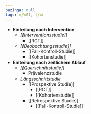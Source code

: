 ```yaml
---
bazinga: null
tags: m/m07, f/📊
---
```

- **Einteilung nach Intervention**
	- *[[Interventionsstudie]]*
		- [[RCT]]
	- *[[Beobachtungsstudie]]*
		- [[Fall-Kontroll-Studie]]
		- [[Kohortenstudie]]
- **Einteilung nach zeitlichem Ablauf**
	- *[[Querschnittstudie]]*
		- Prävalenzstudie
	- *Längsschnittstudie*
		- [[Prospektive Studie]]
			- [[RCT]]
			- [[Kohortenstudie]]
		- [[Retrospektive Studie]]
			- [[Fall-Kontroll-Studie]]